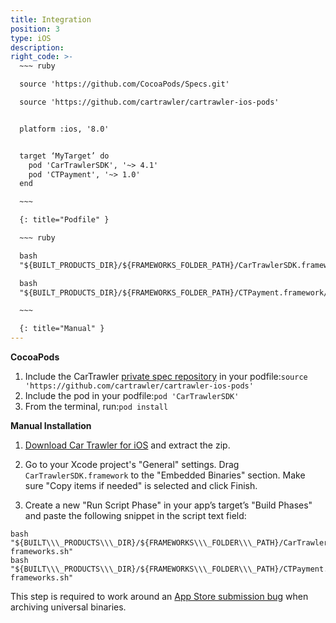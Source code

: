 ```yaml
---
title: Integration
position: 3
type: iOS
description:
right_code: >-
  ~~~ ruby

  source 'https://github.com/CocoaPods/Specs.git'

  source 'https://github.com/cartrawler/cartrawler-ios-pods'


  platform :ios, '8.0'


  target ‘MyTarget’ do
    pod 'CarTrawlerSDK', '~> 4.1'
    pod 'CTPayment', '~> 1.0'
  end

  ~~~

  {: title="Podfile" }

  ~~~ ruby

  bash
  "${BUILT_PRODUCTS_DIR}/${FRAMEWORKS_FOLDER_PATH}/CarTrawlerSDK.framework/strip-frameworks.sh"

  bash
  "${BUILT_PRODUCTS_DIR}/${FRAMEWORKS_FOLDER_PATH}/CTPayment.framework/strip-frameworks.sh"

  ~~~

  {: title="Manual" }
---
```



**CocoaPods**

1. Include the CarTrawler [private spec repository](http://guides.cocoapods.org/making/private-cocoapods.html) in your podfile:`source 'https://github.com/cartrawler/cartrawler-ios-pods'`
2. Include the pod in your podfile:`pod 'CarTrawlerSDK'`
3. From the terminal, run:`pod install`

**Manual Installation**

1. [Download Car Trawler for iOS](https://github.com/cartrawler/cartrawler-ios-sdk/archive/master.zip) and extract the zip.

2. Go to your Xcode project's "General" settings. Drag `CarTrawlerSDK.framework` to the "Embedded Binaries" section. Make sure "Copy items if needed" is selected and click Finish.

3. Create a new "Run Script Phase" in your app’s target’s "Build Phases" and paste the following snippet in the script text field:

```
bash "${BUILT\\\_PRODUCTS\\\_DIR}/${FRAMEWORKS\\\_FOLDER\\\_PATH}/CarTrawlerSDK.framework/strip-frameworks.sh"
bash "${BUILT\\\_PRODUCTS\\\_DIR}/${FRAMEWORKS\\\_FOLDER\\\_PATH}/CTPayment.framework/strip-frameworks.sh"
```

This step is required to work around an [App Store submission bug](http://www.openradar.me/radar?id=6409498411401216) when archiving universal binaries.